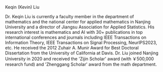 Keqin (Kevin) Liu

Dr. Keqin Liu is currently a faculty member in the department of mathematics and the national center for applied mathematics in Nanjing University and a director of Jiangsu Association for Applied Statistics. His research interest is mathematics and AI with 30+ publications in top international conferences and journals including  IEEE Transactions on Information Theory, IEEE Transactions on Signal Processing, NeurIPS2023, etc. He received the 2012 Zuhair A. Munir Award for Best Doctoral Dissertation from the University of California at Davis. Dr. Liu joined Nanjing University in 2020 and received the 'Zijin Scholar' award (with ￥500,000 research fund) and 'Zhenggang Scholar' award from the math department. 
